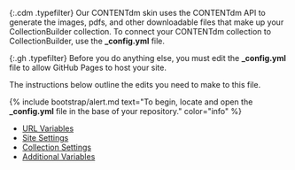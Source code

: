 {:.cdm .typefilter}
Our CONTENTdm skin uses the CONTENTdm API to generate the images, pdfs, and other downloadable files that make up your CollectionBuilder collection. To connect your CONTENTdm collection to CollectionBuilder, use the **_config.yml** file. 

{:.gh .typefilter}
Before you do anything else, you must edit the **_config.yml** file to allow GitHub Pages to host your site.

The instructions below outline the edits you need to make to this file. 

{% include bootstrap/alert.md text="To begin, locate and open the **_config.yml** file in the base of your repository." color="info" %}

- [URL Variables](#url-var)
- [Site Settings](#site)
- [Collection Settings](#coll)
- [Additional Variables](#add)